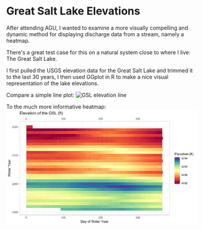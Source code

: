 # Great Salt Lake Elevations

After attending AGU, I wanted to examine a more visually compelling and dynamic method for displaying discharge data from a stream, namely a heatmap.

There's a great test case for this on a natural system close to where I live: The Great Salt Lake.

I first pulled the USGS elevation data for the Great Salt Lake and trimmed it to the last 30 years, I then used GGplot in R to make a nice visual representation of the lake elevations.

Compare a simple line plot:
![GSL elevation line](Great%20Salt%20Lake&%20Elevation.jpeg)

To the much more informative heatmap:
![GSL Elevation heatmap](GSL_HM.jpeg)
